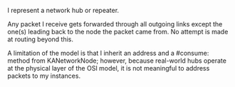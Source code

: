 I represent a network hub or repeater.

Any packet I receive gets forwarded through all outgoing links except the one(s) leading back to the node the packet came from. No attempt is made at routing beyond this.

A limitation of the model is that I inherit an address and a #consume: method from KANetworkNode; however, because real-world hubs operate at the physical layer of the OSI model, it is not meaningful to address packets to my instances.